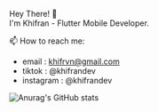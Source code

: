 Hey There! 👋 
<br>
I'm Khifran - Flutter Mobile Developer.

📫 How to reach me:
  - email     : khifrvn@gmail.com
  - tiktok    : @khifrandev
  - instagram : @khifrandev

![Anurag's GitHub stats](https://github-readme-stats.vercel.app/api?username=khifrvn&show=reviews&show_icons=true&theme=merko)


